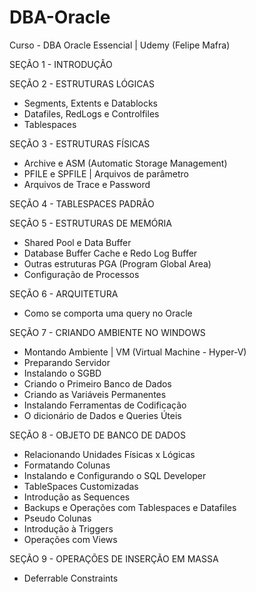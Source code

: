 # DBA-Oracle
Curso - DBA Oracle Essencial | Udemy (Felipe Mafra)

SEÇÃO 1 - INTRODUÇÃO

SEÇÃO 2 - ESTRUTURAS LÓGICAS

* Segments, Extents e Datablocks
* Datafiles, RedLogs e Controlfiles
* Tablespaces

SEÇÃO 3 - ESTRUTURAS FÍSICAS

* Archive e ASM (Automatic Storage Management)
* PFILE e SPFILE | Arquivos de parâmetro
* Arquivos de Trace e Password

SEÇÃO 4 - TABLESPACES PADRÃO

SEÇÃO 5 - ESTRUTURAS DE MEMÓRIA

* Shared Pool e Data Buffer
* Database Buffer Cache e Redo Log Buffer
* Outras estruturas PGA (Program Global Area)
* Configuração de Processos

SEÇÃO 6 - ARQUITETURA

* Como se comporta uma query no Oracle

SEÇÃO 7 - CRIANDO AMBIENTE NO WINDOWS

* Montando Ambiente | VM (Virtual Machine - Hyper-V)
* Preparando Servidor
* Instalando o SGBD
* Criando o Primeiro Banco de Dados
* Criando as Variáveis Permanentes
* Instalando Ferramentas de Codificação
* O dicionário de Dados e Queries Úteis

SEÇÃO 8 - OBJETO DE BANCO DE DADOS

* Relacionando Unidades Físicas x Lógicas
* Formatando Colunas
* Instalando e Configurando o SQL Developer
* TableSpaces Customizadas
* Introdução as Sequences
* Backups e Operações com Tablespaces e Datafiles
* Pseudo Colunas
* Introdução à Triggers
* Operações com Views

SEÇÃO 9 - OPERAÇÕES DE INSERÇÃO EM MASSA

* Deferrable Constraints